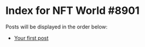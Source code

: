 # Index for NFT World #8901
Posts will be displayed in the order below:

- [Your first post](./001-first.md)

